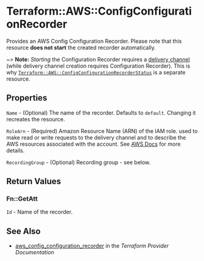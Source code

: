 # Terraform::AWS::ConfigConfigurationRecorder

Provides an AWS Config Configuration Recorder. Please note that this resource **does not start** the created recorder automatically.

~> **Note:** _Starting_ the Configuration Recorder requires a [delivery channel](/docs/providers/aws/r/config_delivery_channel.html) (while delivery channel creation requires Configuration Recorder). This is why [`Terraform::AWS::ConfigConfigurationRecorderStatus`](/docs/providers/aws/r/config_configuration_recorder_status.html) is a separate resource.

## Properties

`Name` - (Optional) The name of the recorder. Defaults to `default`. Changing it recreates the resource.

`RoleArn` - (Required) Amazon Resource Name (ARN) of the IAM role.
used to make read or write requests to the delivery channel and to describe the AWS resources associated with the account.
See [AWS Docs](http://docs.aws.amazon.com/config/latest/developerguide/iamrole-permissions.html) for more details.

`RecordingGroup` - (Optional) Recording group - see below.


## Return Values

### Fn::GetAtt

`Id` - Name of the recorder.

## See Also

* [aws_config_configuration_recorder](https://www.terraform.io/docs/providers/aws/r/config_configuration_recorder.html) in the _Terraform Provider Documentation_